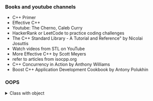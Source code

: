 ### Books and youtube channels
- C++ Primer
- Effective C++
- Youtube: The Cherno, Caleb Curry
- HackerRank or LeetCode to practice coding challenges
- The C++ Standard Library - A Tutorial and Reference" by Nicolai Josuttis
- Watch videos from STL on YouTube
- More Effective C++ by Scott Meyers
- refer to articles from isocpp.org
- C++ Concurrency in Action by Anthony Williams
- Boost C++ Application Development Cookbook by Antony Polukhin

### OOPS 

<details>
<summary>Class with object</summary>
### class 1
</details>
